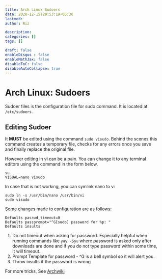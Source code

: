 ```yaml
---
title: Arch Linux Sudoers
date: 2020-12-15T20:53:19+05:30
lastmod: 
author: Riz

description: 
categories: []
tags: []

draft: false
enableDisqus : false
enableMathJax: false
disableToC: false
disableAutoCollapse: true
---
```


# Arch Linux: Sudoers

Sudoer files is the configuration file for sudo command. It is located at `/etc/sudoers`.

## Editing Sudoer
It **MUST** be edited using the command `sudo visudo`. Behind the scenes this command creates a temporary file, checks for any errors once you save and finally replace the original file.

However editing in vi can be a pain. You can change it to any terminal editors using the command in the form below.

```
su
VISUAL=nano visudo
```

In case that is not working, you can symlink nano to vi

```
sudo ln -s /usr/bin/nano /usr/bin/vi
sudo visudo
```

Some changes made to configuration are as follows:

```
Defaults passwd_timeout=0
Defaults passprompt="^G[sudo] password for %p: "
Defaults insults
```

1. Do not timeout when asking for password. Especially helpful when running commands like `yay -Syu` where password is asked only after  downloads are done and if you do not type password within some time, it will timeout. 
1. Prompt Template for password - ^G is a bell symbol so it will alert you.
1. Throw insults if the password is wrong

For more tricks, See [Archwiki][1]

[1]: https://wiki.archlinux.org/index.php/sudo#Tips_and_tricks